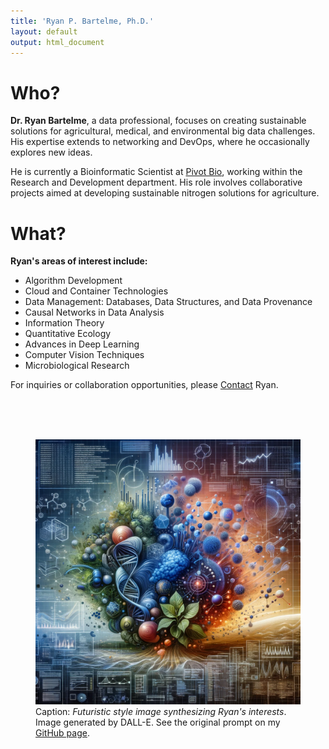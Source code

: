 ```yaml
---
title: 'Ryan P. Bartelme, Ph.D.'
layout: default
output: html_document
---
```


# Who?

**Dr. Ryan Bartelme**, a data professional, focuses on creating sustainable solutions for agricultural, medical, and environmental big data challenges. His expertise extends to networking and DevOps, where he occasionally explores new ideas.

He is currently a Bioinformatic Scientist at [Pivot Bio](https://pivotbio.com/), working within the Research and Development department. His role involves collaborative projects aimed at developing sustainable nitrogen solutions for agriculture.

# What?

**Ryan's areas of interest include:**

- Algorithm Development
- Cloud and Container Technologies
- Data Management: Databases, Data Structures, and Data Provenance
- Causal Networks in Data Analysis
- Information Theory
- Quantitative Ecology
- Advances in Deep Learning
- Computer Vision Techniques
- Microbiological Research


For inquiries or collaboration opportunities, please [Contact](https://rbartelme.github.io/contact.html) Ryan.

<br><br><br>

<figure class="centered-figure">
    <img src="images/dalle-landing.png" alt="An abstract, futuristic artwork symbolizing a fusion of various scientific and technological fields. The image should depict elements representing microbial physiology (like microscopic organisms), bioinformatics (such as DNA strands and computer algorithms), data science (graphs, charts), microbial ecology (microbial communities in an environmental context), agriculture (plants, fields), DevOps (computer servers, coding environments), networking (connected nodes, network diagrams), and programming (source code, programming languages symbols). The composition should blend these elements in a harmonious and visually appealing way, conveying the interconnectedness of these disciplines.">
    <figcaption class="image-caption">
        Caption: <em>Futuristic style image synthesizing Ryan's interests</em>. <br>
        Image generated by DALL-E. 
        See the original prompt on my 
        <a href="https://github.com/rbartelme/rbartelme.github.io/blob/main/image_prompts/landing.md">GitHub page</a>.
    </figcaption>
</figure><br><br><br>

